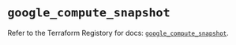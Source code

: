 # `google_compute_snapshot`

Refer to the Terraform Registory for docs: [`google_compute_snapshot`](https://registry.terraform.io/providers/hashicorp/google-beta/4.83.0/docs/resources/google_compute_snapshot).
